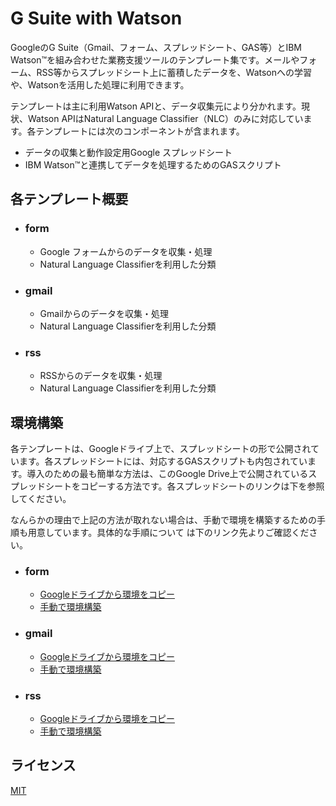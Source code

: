 G Suite with Watson
============================================
GoogleのG Suite（Gmail、フォーム、スプレッドシート、GAS等）とIBM Watson™を組み合わせた業務支援ツールのテンプレート集です。メールやフォーム、RSS等からスプレッドシート上に蓄積したデータを、Watsonへの学習や、Watsonを活用した処理に利用できます。

テンプレートは主に利用Watson APIと、データ収集元により分かれます。現状、Watson APIはNatural Language Classifier（NLC）のみに対応しています。各テンプレートには次のコンポーネントが含まれます。

- データの収集と動作設定用Google スプレッドシート  
- IBM Watson™と連携してデータを処理するためのGASスクリプト


## 各テンプレート概要
- ### form
	- Google フォームからのデータを収集・処理
	- Natural Language Classifierを利用した分類
- ### gmail
	- Gmailからのデータを収集・処理
	- Natural Language Classifierを利用した分類
- ### rss
	- RSSからのデータを収集・処理
	- Natural Language Classifierを利用した分類

## 環境構築
各テンプレートは、Googleドライブ上で、スプレッドシートの形で公開されています。各スプレッドシートには、対応するGASスクリプトも内包されています。導入のための最も簡単な方法は、このGoogle Drive上で公開されているスプレッドシートをコピーする方法です。各スプレッドシートのリンクは下を参照してください。

なんらかの理由で上記の方法が取れない場合は、手動で環境を構築するための手順も用意しています。具体的な手順について
は下のリンク先よりご確認ください。
- ### form
	- [Googleドライブから環境をコピー](https://drive.google.com/drive/folders/0B_L8p3LDeJqLb2tNVXVXMFpKcjg)
	- [手動で環境構築](https://github.com/softbank-developer/gsuite_with_watson/tree/master/form)
- ### gmail
	- [Googleドライブから環境をコピー](https://drive.google.com/drive/folders/0B_L8p3LDeJqLb2tNVXVXMFpKcjg)
	- [手動で環境構築](https://github.com/softbank-developer/gsuite_with_watson/tree/master/gmail)
- ### rss
	- [Googleドライブから環境をコピー](https://github.com/softbank-developer/gsuite_with_watson/tree/master/rss)
	- [手動で環境構築](https://github.com/softbank-developer/gsuite_with_watson/tree/master/rss)


## ライセンス
[MIT](https://accounts.google.com/https://github.com/softbank-developer/gsuite_with_watson/blob/master/LICENSE)
